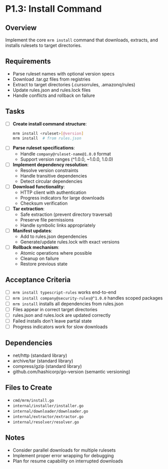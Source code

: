 # P1.3: Install Command

## Overview
Implement the core `mrm install` command that downloads, extracts, and installs rulesets to target directories.

## Requirements
- Parse ruleset names with optional version specs
- Download .tar.gz files from registries
- Extract to target directories (.cursorrules, .amazonq/rules)
- Update rules.json and rules.lock files
- Handle conflicts and rollback on failure

## Tasks
- [ ] **Create install command structure**:
  ```bash
  mrm install <ruleset>[@version]
  mrm install  # from rules.json
  ```
- [ ] **Parse ruleset specifications**:
  - Handle `company@ruleset-name@1.0.0` format
  - Support version ranges (^1.0.0, ~1.0.0, 1.0.0)
- [ ] **Implement dependency resolution**:
  - Resolve version constraints
  - Handle transitive dependencies
  - Detect circular dependencies
- [ ] **Download functionality**:
  - HTTP client with authentication
  - Progress indicators for large downloads
  - Checksum verification
- [ ] **Tar extraction**:
  - Safe extraction (prevent directory traversal)
  - Preserve file permissions
  - Handle symbolic links appropriately
- [ ] **Manifest updates**:
  - Add to rules.json dependencies
  - Generate/update rules.lock with exact versions
- [ ] **Rollback mechanism**:
  - Atomic operations where possible
  - Cleanup on failure
  - Restore previous state

## Acceptance Criteria
- [ ] `mrm install typescript-rules` works end-to-end
- [ ] `mrm install company@security-rules@^1.0.0` handles scoped packages
- [ ] `mrm install` installs all dependencies from rules.json
- [ ] Files appear in correct target directories
- [ ] rules.json and rules.lock are updated correctly
- [ ] Failed installs don't leave partial state
- [ ] Progress indicators work for slow downloads

## Dependencies
- net/http (standard library)
- archive/tar (standard library)
- compress/gzip (standard library)
- github.com/hashicorp/go-version (semantic versioning)

## Files to Create
- `cmd/mrm/install.go`
- `internal/installer/installer.go`
- `internal/downloader/downloader.go`
- `internal/extractor/extractor.go`
- `internal/resolver/resolver.go`

## Notes
- Consider parallel downloads for multiple rulesets
- Implement proper error wrapping for debugging
- Plan for resume capability on interrupted downloads